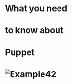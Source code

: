 # What you need
# to know about
# Puppet
# <img src="gfx/logo_example42.png" alt="Example42" sizes="(max-width: 400px) 200px" align="center" border=0 margin="50px"> 

